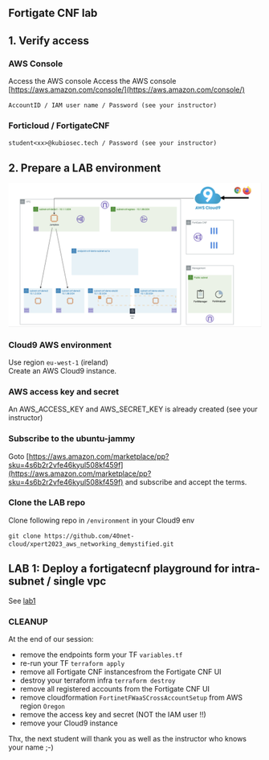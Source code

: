 ## Fortigate CNF lab

## 1. Verify access
### AWS Console
Access the AWS console Access the AWS console [https://aws.amazon.com/console/](https://aws.amazon.com/console/)
```
AccountID / IAM user name / Password (see your instructor)
```
### Forticloud / FortigateCNF
```
student<xx>@kubiosec.tech / Password (see your instructor)
```

## 2. Prepare a LAB environment
<img src=".\images\management-access.png">

### Cloud9 AWS environment
Use region `eu-west-1` (ireland) <br>
Create an AWS Cloud9 instance.

### AWS access key and secret
An AWS_ACCESS_KEY and AWS_SECRET_KEY is already created (see your instructor)

### Subscribe to the ubuntu-jammy
Goto [https://aws.amazon.com/marketplace/pp?sku=4s6b2r2vfe46kyul508kf459f](https://aws.amazon.com/marketplace/pp?sku=4s6b2r2vfe46kyul508kf459f) and subscribe and accept the terms.

### Clone the LAB repo 
Clone following repo in `/environment` in your Cloud9 env
```
git clone https://github.com/40net-cloud/xpert2023_aws_networking_demystified.git
```
## LAB 1: Deploy a fortigatecnf playground for intra-subnet / single vpc
See [lab1](./docs/lab1.md)

### CLEANUP 
At the end of our session: 
- remove the endpoints form your TF `variables.tf`
- re-run your TF `terraform apply`
- remove all Fortigate CNF instancesfrom the Fortigate CNF UI
- destroy your terraform infra `terraform destroy`
- remove all registered accounts from the Fortigate CNF UI
- remove cloudformation `FortinetFWaaSCrossAccountSetup` from AWS region `Oregon`
- remove the access key and secret (NOT the IAM user !!)
- remove your Cloud9 instance

Thx, the next student will thank you as well as the instructor who knows your name ;-)

